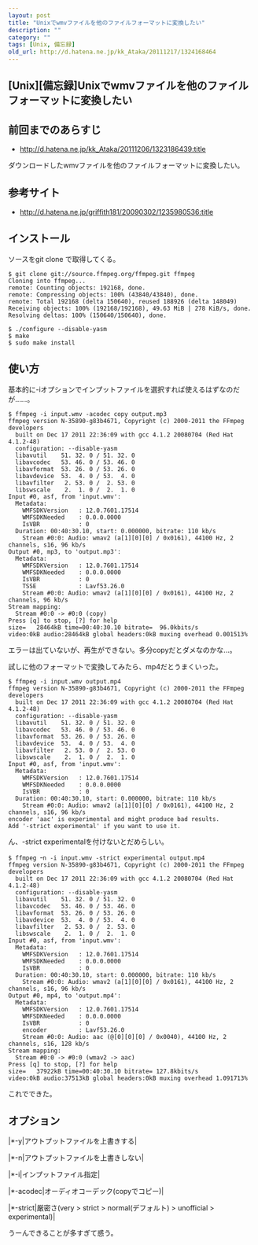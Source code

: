 ```yaml
---
layout: post
title: "Unixでwmvファイルを他のファイルフォーマットに変換したい"
description: ""
category: ""
tags: [Unix, 備忘録]
old_url: http://d.hatena.ne.jp/kk_Ataka/20111217/1324168464
---
```


\[Unix\]\[備忘録\]Unixでwmvファイルを他のファイルフォーマットに変換したい
-------------------------------------------------------------------------

前回までのあらすじ
------------------

-   <http://d.hatena.ne.jp/kk_Ataka/20111206/1323186439:title>

ダウンロードしたwmvファイルを他のファイルフォーマットに変換したい。

参考サイト
----------

-   <http://d.hatena.ne.jp/griffith181/20090302/1235980536:title>

インストール
------------

ソースをgit clone で取得してくる。

    $ git clone git://source.ffmpeg.org/ffmpeg.git ffmpeg
    Cloning into ffmpeg...
    remote: Counting objects: 192168, done.
    remote: Compressing objects: 100% (43840/43840), done.
    remote: Total 192168 (delta 150640), reused 188926 (delta 148049)
    Receiving objects: 100% (192168/192168), 49.63 MiB | 278 KiB/s, done.
    Resolving deltas: 100% (150640/150640), done.

    $ ./configure --disable-yasm
    $ make
    $ sudo make install

使い方
------

基本的に-iオプションでインプットファイルを選択すれば使えるはずなのだが……。

    $ ffmpeg -i input.wmv -acodec copy output.mp3
    ffmpeg version N-35890-g83b4671, Copyright (c) 2000-2011 the FFmpeg developers
      built on Dec 17 2011 22:36:09 with gcc 4.1.2 20080704 (Red Hat 4.1.2-48)
      configuration: --disable-yasm
      libavutil    51. 32. 0 / 51. 32. 0
      libavcodec   53. 46. 0 / 53. 46. 0
      libavformat  53. 26. 0 / 53. 26. 0
      libavdevice  53.  4. 0 / 53.  4. 0
      libavfilter   2. 53. 0 /  2. 53. 0
      libswscale    2.  1. 0 /  2.  1. 0
    Input #0, asf, from 'input.wmv':
      Metadata:
        WMFSDKVersion   : 12.0.7601.17514
        WMFSDKNeeded    : 0.0.0.0000
        IsVBR           : 0
      Duration: 00:40:30.10, start: 0.000000, bitrate: 110 kb/s
        Stream #0:0: Audio: wmav2 (a[1][0][0] / 0x0161), 44100 Hz, 2 channels, s16, 96 kb/s
    Output #0, mp3, to 'output.mp3':
      Metadata:
        WMFSDKVersion   : 12.0.7601.17514
        WMFSDKNeeded    : 0.0.0.0000
        IsVBR           : 0
        TSSE            : Lavf53.26.0
        Stream #0:0: Audio: wmav2 (a[1][0][0] / 0x0161), 44100 Hz, 2 channels, 96 kb/s
    Stream mapping:
      Stream #0:0 -> #0:0 (copy)
    Press [q] to stop, [?] for help
    size=   28464kB time=00:40:30.10 bitrate=  96.0kbits/s   
    video:0kB audio:28464kB global headers:0kB muxing overhead 0.001513%

エラーは出ていないが、再生ができない。多分copyだとダメなのかな…。

試しに他のフォーマットで変換してみたら、mp4だとうまくいった。

    $ ffmpeg -i input.wmv output.mp4
    ffmpeg version N-35890-g83b4671, Copyright (c) 2000-2011 the FFmpeg developers
      built on Dec 17 2011 22:36:09 with gcc 4.1.2 20080704 (Red Hat 4.1.2-48)
      configuration: --disable-yasm
      libavutil    51. 32. 0 / 51. 32. 0
      libavcodec   53. 46. 0 / 53. 46. 0
      libavformat  53. 26. 0 / 53. 26. 0
      libavdevice  53.  4. 0 / 53.  4. 0
      libavfilter   2. 53. 0 /  2. 53. 0
      libswscale    2.  1. 0 /  2.  1. 0
    Input #0, asf, from 'input.wmv':
      Metadata:
        WMFSDKVersion   : 12.0.7601.17514
        WMFSDKNeeded    : 0.0.0.0000
        IsVBR           : 0
      Duration: 00:40:30.10, start: 0.000000, bitrate: 110 kb/s
        Stream #0:0: Audio: wmav2 (a[1][0][0] / 0x0161), 44100 Hz, 2 channels, s16, 96 kb/s
    encoder 'aac' is experimental and might produce bad results.
    Add '-strict experimental' if you want to use it.

ん、-strict experimentalを付けないとだめらしい。

    $ ffmpeg ｰn -i input.wmv -strict experimental output.mp4
    ffmpeg version N-35890-g83b4671, Copyright (c) 2000-2011 the FFmpeg developers
      built on Dec 17 2011 22:36:09 with gcc 4.1.2 20080704 (Red Hat 4.1.2-48)
      configuration: --disable-yasm
      libavutil    51. 32. 0 / 51. 32. 0
      libavcodec   53. 46. 0 / 53. 46. 0
      libavformat  53. 26. 0 / 53. 26. 0
      libavdevice  53.  4. 0 / 53.  4. 0
      libavfilter   2. 53. 0 /  2. 53. 0
      libswscale    2.  1. 0 /  2.  1. 0
    Input #0, asf, from 'input.wmv':
      Metadata:
        WMFSDKVersion   : 12.0.7601.17514
        WMFSDKNeeded    : 0.0.0.0000
        IsVBR           : 0
      Duration: 00:40:30.10, start: 0.000000, bitrate: 110 kb/s
        Stream #0:0: Audio: wmav2 (a[1][0][0] / 0x0161), 44100 Hz, 2 channels, s16, 96 kb/s
    Output #0, mp4, to 'output.mp4':
      Metadata:
        WMFSDKVersion   : 12.0.7601.17514
        WMFSDKNeeded    : 0.0.0.0000
        IsVBR           : 0
        encoder         : Lavf53.26.0
        Stream #0:0: Audio: aac (@[0][0][0] / 0x0040), 44100 Hz, 2 channels, s16, 128 kb/s
    Stream mapping:
      Stream #0:0 -> #0:0 (wmav2 -> aac)
    Press [q] to stop, [?] for help
    size=   37922kB time=00:40:30.10 bitrate= 127.8kbits/s   
    video:0kB audio:37513kB global headers:0kB muxing overhead 1.091713%

これでできた。

オプション
----------

|\*-y|アウトプットファイルを上書きする|

|\*-n|アウトプットファイルを上書きしない|

|\*-i|インプットファイル指定|

|\*-acodec|オーディオコーデック(copyでコピー)|

|\*-strict|厳密さ(very &gt; strict &gt; normal(デフォルト) &gt; unofficial &gt; experimental)|

うーんできることが多すぎて惑う。
